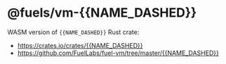 
# @fuels/vm-{{NAME_DASHED}}

WASM version of `{{NAME_DASHED}}` Rust crate:
 - https://crates.io/crates/{{NAME_DASHED}}
 - https://github.com/FuelLabs/fuel-vm/tree/master/{{NAME_DASHED}}
